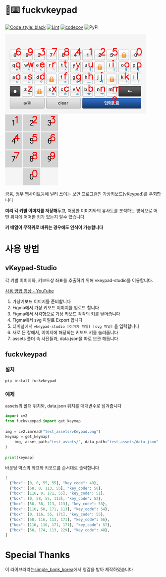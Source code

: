 # 🖕⌨️ fuckvkeypad
[![Code style: black](https://img.shields.io/badge/code%20style-black-000000.svg)](https://github.com/psf/black)
[![Lint](https://github.com/soulee-dev/FuckVkeyPad/actions/workflows/black.yml/badge.svg)](https://github.com/soulee-dev/FuckVkeyPad/actions/workflows/black.yml)
[![codecov](https://codecov.io/gh/soulee-dev/FuckVkeyPad/branch/main/graph/badge.svg?token=V3MK4N5X5X)](https://codecov.io/gh/soulee-dev/FuckVkeyPad)
![PyPI](https://img.shields.io/pypi/v/fuckvkeypad)


![vKeypad1](images/img1.png)
![vKeypad2](images/img2.png)

금융, 정부 웹사이트등에 널리 쓰이는 보안 프로그램인 가상키보드(vKeypad)를 우회합니다

**미리 각 키별 이미지를 저장해두고**, 저장한 이미지와의 유사도를 분석하는 방식으로 어떤 위치에 어떠한 키가 있는지 알수 있습니다

**키 배열이 무작위로 바뀌는 경우에도 인식이 가능합니다**

# 사용 방법
## vKeypad-Studio
각 키별 이미지와, 키보드상 좌표를 추출하기 위해 vkeypad-studio를 이용합니다.

[사용 방법 영상 - YouTube](https://www.youtube.com/watch?v=4kE4m3oMGX8)
1. 가상키보드 이미지를 준비합니다
2. Figma에서 가상 키보드 이미지를 업로드 합니다
3. Figma에서 사각형으로 가상 키보드 각각의 키를 덮어줍니다
4. Figma에서 svg 파일로 Export 합니다
5. 터미널에서 ``vkeypad-studio [이미지 파일] [svg 파일]`` 을 입력합니다
6. 새로 뜬 창에서, 이미지에 해당되는 키보드 키를 눌러줍니다
7. assets 폴더 속 사진들과, data.json을 따로 보관 해둡니다

## fuckvkeypad
### 설치
```
pip install fuckvkeypad
```

### 예제
assets의 폴더 위치와, data.json 위치를 매개변수로 넘겨줍니다
```python
import cv2
from fuckvkeypad import get_keymap

img = cv2.imread("test_assets/vKeypad.png")
keymap = get_keymap(
    img, asset_path="test_assets/", data_path="test_assets/data.json"
)

print(keymap)
```

바운딩 박스의 좌표와 키코드를 순서대로 출력합니다
```python
[
  {"box": [0, 0, 55, 55], "key_code": 49},
  {"box": [58, 0, 113, 55], "key_code": 50},
  {"box": [116, 0, 171, 55], "key_code": 51},
  {"box": [0, 58, 55, 113], "key_code": 52},
  {"box": [58, 58, 113, 113], "key_code": 53},
  {"box": [116, 58, 171, 113], "key_code": 54},
  {"box": [0, 116, 55, 171], "key_code": 55},
  {"box": [58, 116, 113, 171], "key_code": 56},
  {"box": [116, 116, 171, 171], "key_code": 57},
  {"box": [58, 174, 113, 229], "key_code": 48},
]
```

# Special Thanks
이 라이브러리는[simple_bank_korea](https://github.com/Beomi/simple_bank_korea)에서 영감을 받아 제작하였습니다
